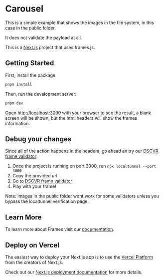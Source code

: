 # Carousel

This is a simple example that shows the images in the file system, in this case in the public folder.

It does not validate the payload at all.

This is a [Next.js](https://nextjs.org/) project that uses frames.js.

## Getting Started

First, install the package

```bash
pnpm install
```

Then, run the development server:

```bash
pnpm dev
```

Open [http://localhost:3000](http://localhost:3000) with your browser to see the result, a blank screen will be shown, but the html headers will show the frames information.

## Debug your changes

Since all of the action happens in the headers, go ahead an try our [DSCVR frame validator](https://dscvr.one/dev/frames):

1. Once the project is running on port 3000, run `npx localtunnel --port 3000`
2. Copy the provided url
3. Go to [DSCVR frame validator](https://dscvr.one/dev/frames)
4. Play with your frame!

Note: images in the public folder wont work for some validators unless you bypass the localtunnel verification page.

## Learn More

To learn more about Frames visit our [documentation](https://docs.dscvr.one/).

## Deploy on Vercel

The easiest way to deploy your Next.js app is to use the [Vercel Platform](https://vercel.com/new?utm_medium=default-template&filter=next.js&utm_source=create-next-app&utm_campaign=create-next-app-readme) from the creators of Next.js.

Check out our [Next.js deployment documentation](https://nextjs.org/docs/deployment) for more details.
